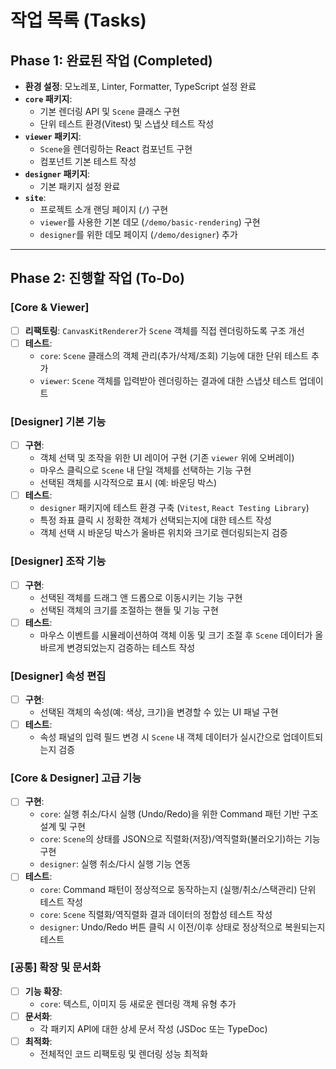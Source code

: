 # 작업 목록 (Tasks)

## Phase 1: 완료된 작업 (Completed)

- **환경 설정**: 모노레포, Linter, Formatter, TypeScript 설정 완료
- **`core` 패키지**:
    - 기본 렌더링 API 및 `Scene` 클래스 구현
    - 단위 테스트 환경(Vitest) 및 스냅샷 테스트 작성
- **`viewer` 패키지**:
    - `Scene`을 렌더링하는 React 컴포넌트 구현
    - 컴포넌트 기본 테스트 작성
- **`designer` 패키지**:
    - 기본 패키지 설정 완료
- **`site`**:
    - 프로젝트 소개 랜딩 페이지 (`/`) 구현
    - `viewer`를 사용한 기본 데모 (`/demo/basic-rendering`) 구현
    - `designer`를 위한 데모 페이지 (`/demo/designer`) 추가

---

## Phase 2: 진행할 작업 (To-Do)

### **[Core & Viewer]**
- [ ] **리팩토링**: `CanvasKitRenderer`가 `Scene` 객체를 직접 렌더링하도록 구조 개선
- [ ] **테스트**:
    - `core`: `Scene` 클래스의 객체 관리(추가/삭제/조회) 기능에 대한 단위 테스트 추가
    - `viewer`: `Scene` 객체를 입력받아 렌더링하는 결과에 대한 스냅샷 테스트 업데이트

### **[Designer] 기본 기능**
- [ ] **구현**:
    - 객체 선택 및 조작을 위한 UI 레이어 구현 (기존 `viewer` 위에 오버레이)
    - 마우스 클릭으로 `Scene` 내 단일 객체를 선택하는 기능 구현
    - 선택된 객체를 시각적으로 표시 (예: 바운딩 박스)
- [ ] **테스트**:
    - `designer` 패키지에 테스트 환경 구축 (`Vitest`, `React Testing Library`)
    - 특정 좌표 클릭 시 정확한 객체가 선택되는지에 대한 테스트 작성
    - 객체 선택 시 바운딩 박스가 올바른 위치와 크기로 렌더링되는지 검증

### **[Designer] 조작 기능**
- [ ] **구현**:
    - 선택된 객체를 드래그 앤 드롭으로 이동시키는 기능 구현
    - 선택된 객체의 크기를 조절하는 핸들 및 기능 구현
- [ ] **테스트**:
    - 마우스 이벤트를 시뮬레이션하여 객체 이동 및 크기 조절 후 `Scene` 데이터가 올바르게 변경되었는지 검증하는 테스트 작성

### **[Designer] 속성 편집**
- [ ] **구현**:
    - 선택된 객체의 속성(예: 색상, 크기)을 변경할 수 있는 UI 패널 구현
- [ ] **테스트**:
    - 속성 패널의 입력 필드 변경 시 `Scene` 내 객체 데이터가 실시간으로 업데이트되는지 검증

### **[Core & Designer] 고급 기능**
- [ ] **구현**:
    - `core`: 실행 취소/다시 실행 (Undo/Redo)을 위한 Command 패턴 기반 구조 설계 및 구현
    - `core`: `Scene`의 상태를 JSON으로 직렬화(저장)/역직렬화(불러오기)하는 기능 구현
    - `designer`: 실행 취소/다시 실행 기능 연동
- [ ] **테스트**:
    - `core`: Command 패턴이 정상적으로 동작하는지 (실행/취소/스택관리) 단위 테스트 작성
    - `core`: `Scene` 직렬화/역직렬화 결과 데이터의 정합성 테스트 작성
    - `designer`: Undo/Redo 버튼 클릭 시 이전/이후 상태로 정상적으로 복원되는지 테스트

### **[공통] 확장 및 문서화**
- [ ] **기능 확장**:
    - `core`: 텍스트, 이미지 등 새로운 렌더링 객체 유형 추가
- [ ] **문서화**:
    - 각 패키지 API에 대한 상세 문서 작성 (JSDoc 또는 TypeDoc)
- [ ] **최적화**:
    - 전체적인 코드 리팩토링 및 렌더링 성능 최적화